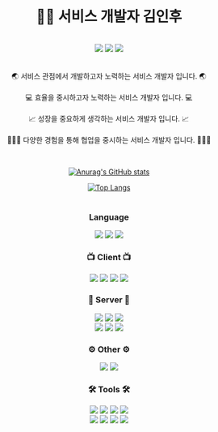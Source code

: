 
<div align="center">
  <h1>🧑🏻 서비스 개발자 김인후</h1>
  <p>
    <br />
    <a href = "https://www.instagram.com/pino._.hoo/"><img src="https://img.shields.io/badge/instagram-purple?style=flat-square&logo=Instagram&logoColor=white"/></a>
    <a href = "https://pinomaker.com/"><img src="https://img.shields.io/badge/Blog-orange?style=flat-square&logo=Blogger&logoColor=white"/></a>
    <a href = "https://invincible-governor-a3a.notion.site/41ed73f2603146478d3f2dbf13043e93"><img src ="https://img.shields.io/badge/Profile-%23C21325?style=for-the-badge&logo=Notion&logoColor=white" /></a>
    <br />
    <br />
    <br />
    🌏 서비스 관점에서 개발하고자 노력하는 서비스 개발자 입니다. 🌏
    <br />
    <br />
    💻 효율을 중시하고자 노력하는 서비스 개발자 입니다. 💻
    <br />
    <br />
    📈 성장을 중요하게 생각하는 서비스 개발자 입니다. 📈
    <br />
    <br />
    👩‍👩‍👧 다양한 경험을 통해 협업을 중시하는 서비스 개발자 입니다. 👩‍👩‍👧
  </p>
  <br />

  [![Anurag's GitHub stats](https://github-readme-stats.vercel.app/api?username=pinomaker-hoo&show_icons=true&theme=radical)](https://github.com/anuraghazra/github-readme-stats) 
  
  

  [![Top Langs](https://github-readme-stats.vercel.app/api/top-langs/?username=pinomaker-hoo&layout=compact)](https://github.com/anuraghazra/github-readme-stats)
  <br />
  <br />
  <h3>Language</h3>
  <img src="https://img.shields.io/badge/JavaScript-F4D53E?style=flat-square&logo=JavaScript&logoColor=white"/>
  <img src="https://img.shields.io/badge/typescript-%23007ACC.svg?style=for-the-badge&logo=TypeScript&logoColor=white"/>
  <img src="https://img.shields.io/badge/NodeJS-31B025?style=flat-square&logo=Node.js&logoColor=white"/>
  <br />
  <h3>📺 Client 📺</h3>
  <img src="https://img.shields.io/badge/React-blue?style=flat-square&logo=React&logoColor=white"/>   
  <img src="https://img.shields.io/badge/NextJS-blue?style=flat-square&logo=Next.js&logoColor=white"/>
  <img src="https://img.shields.io/badge/Redux-blue?style=flat-square&logo=Redux&logoColor=white"/>
  <img src="https://img.shields.io/badge/React Native-blue?style=flat-square&logo=React&logoColor=white"/>   
  <h3>💾 Server 💾</h3>
  <img src="https://img.shields.io/badge/Spring boot-31B025?style=flat-square&logo=Spring Boot&logoColor=white"/>   
  <img src="https://img.shields.io/badge/Express-%23E0234E.svg?style=for-the-badge&logo=Express&logoColor=white"/> 
  <img src="https://img.shields.io/badge/NestJS-%23E0234E.svg?style=for-the-badge&logo=nestjs&logoColor=white"/>
  <br />
  <img src ="https://img.shields.io/badge/Sequelize-%23C21325?style=for-the-badge&logo=Sequelize&logoColor=white" />
  <img src ="https://img.shields.io/badge/Typeorm-%23C21325?style=for-the-badge&logo=Sequelize&logoColor=white" />
  <img src ="https://img.shields.io/badge/JPA-%23C21325?style=for-the-badge&logo=Sequelize&logoColor=white" />  
  <br />
  <h3>⚙️ Other ⚙️</h3>
  <img src ="https://img.shields.io/badge/MySQL-%2300f.svg?style=for-the-badge&logo=mysql&logoColor=white" /> 
  <img src ="https://img.shields.io/badge/Jest-%23C21325?style=for-the-badge&logo=Jest&logoColor=white" />
  <br />
  <h3>🛠️ Tools 🛠️</h3>
  <img src ="https://img.shields.io/badge/Slack-%23C21325?style=for-the-badge&logo=Slack&logoColor=white" />
  <img src ="https://img.shields.io/badge/Notion-%23C21325?style=for-the-badge&logo=Notion&logoColor=white" />
  <img src ="https://img.shields.io/badge/Trello-%23C21325?style=for-the-badge&logo=Trello&logoColor=white" />
  <img src ="https://img.shields.io/badge/Obsidian-%23C21325?style=for-the-badge&logo=Obsidian&logoColor=white" />  
  <br />
  <img src ="https://img.shields.io/badge/Figma-%23C21325?style=for-the-badge&logo=Figma&logoColor=white" />
  <img src ="https://img.shields.io/badge/Photoshop-%23C21325?style=for-the-badge&logo=Adobe Photoshop&logoColor=white" />
  <img src ="https://img.shields.io/badge/After Effects-%23C21325?style=for-the-badge&logo=Adobe After Effects&logoColor=white" />
  <img src ="https://img.shields.io/badge/Premiere Pro-%23C21325?style=for-the-badge&logo=Adobe Premiere Pro&logoColor=white" />
  <br />
</div>

<!-- ![mazandi profile](http://mazandi.herokuapp.com/api?handle={inhoo23}&theme=warm) -->
<!-- [![Solved.ac/profile/inhoo23](http://mazassumnida.wtf/api/v2/generate_badge?boj=inhoo23)](https://solved.ac/inhoo23)  -->
